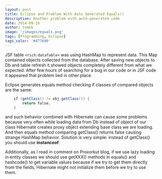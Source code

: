 ```yaml
---
layout: post
title: Eclipse and Problem With Auto Generated Equals()
description: Another problem with auto-generated code
date: 2014-09-16
author: tomek
image: '/images/equals.png'
tags: [Programming, Eclipse]
tags_color: '#477690'
---
```


JSF table `<rich:dataTable>` was using HashMap to represent data. This Map contained objects collected from the 
database. After saving new objects to Db and table refresh it showed objects completely different from what we expected. 
After few hours of searching for a bug in our code or in JSF code it appeared that problem lied in other place.

Eclipse generates equals method checking if classes of compared objects are the same:

```java
    іf (getClass() != obϳ.getClass()) {
        return fаlse;
    }
```

and such behavior combined with Hibernate can cause some problems because very often while loading data from 
Db instead of object of our class Hibernate creates proxy object extending base class we are loading. 
And then equals method comparing getClass() returns false causing strange HashMap behavior. Solution is very simple: 
instead of getClass() you should use **instanceof**.

Additionally, as I read in comment on Proxorkut blog, if we use lazy loading in entity classes we should use 
getXXX() methods in equals() and hashcode() to get variable values because if we try to get them directly 
from the fields, Hibernate might not initialize them before we try to use them.